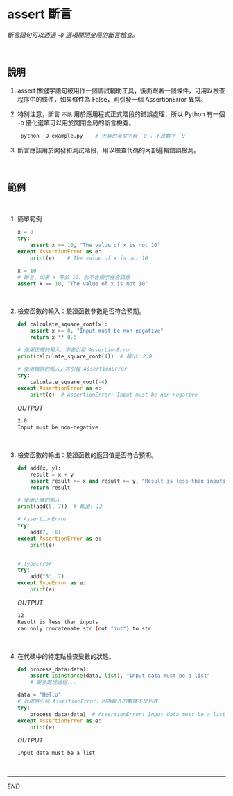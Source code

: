 # assert 斷言

_斷言語句可以透過 `-O` 選項關閉全局的斷言檢查。_



<br>

## 說明

1. assert 關鍵字語句被用作一個調試輔助工具，後面跟著一個條件，可用以檢查程序中的條件，如果條件為 False，則引發一個 AssertionError 異常。

2. 特別注意，斷言 `不該` 用於應用程式正式階段的錯誤處理，所以 Python 有一個 `-O` 優化選項可以用於關閉全局的斷言檢查。
   
   ```python
    python -O example.py    # 大寫的英文字母 `O`，不是數字 `0`
    ```

3. 斷言應該用於開發和測試階段，用以檢查代碼的內部邏輯錯誤檢測。


<br>

## 範例

<br>

1. 簡單範例

    ```python
    x = 8
    try:
        assert x == 10, "The value of x is not 10"
    except AssertionError as e:
        print(e)    # The value of x is not 10
    ```


    ```python
    x = 10
    # 斷言，如果 x 等於 10，則不會顯示任合訊息
    assert x == 10, "The value of x is not 10"
    ```

<br>

2. 檢查函數的輸入：驗證函數參數是否符合預期。


    ```python
    def calculate_square_root(x):
        assert x >= 0, "Input must be non-negative"
        return x ** 0.5

    # 使用正確的輸入，不會引發 AssertionError
    print(calculate_square_root(4))  # 輸出: 2.0

    # 使用錯誤的輸入，將引發 AssertionError
    try:
        calculate_square_root(-4)
    except AssertionError as e:
        print(e)  # AssertionError: Input must be non-negative
    ```
    _OUTPUT_
    ```bash
    2.0
    Input must be non-negative
    ```

<br>

3. 檢查函數的輸出：驗證函數的返回值是否符合預期。


    ```python
    def add(x, y):
        result = x + y
        assert result >= x and result >= y, "Result is less than inputs"
        return result

    # 使用正確的輸入
    print(add(5, 7))  # 輸出: 12

    # AssertionError
    try:
        add(7, -6)
    except AssertionError as e:
        print(e)


    # TypeError
    try: 
        add("5", 7)
    except TypeError as e:
        print(e)
    ```
    _OUTPUT_
    ```bash
    12
    Result is less than inputs
    can only concatenate str (not "int") to str
    ```

<br>

4. 在代碼中的特定點檢查變數的狀態。


    ```python
    def process_data(data):
        assert isinstance(data, list), "Input data must be a list"
        # 更多處理過程...

    data = "Hello"
    # 此處將引發 AssertionError，因為輸入的數據不是列表
    try:
        process_data(data)  # AssertionError: Input data must be a list
    except AssertionError as e:
        print(e)
    ```
    _OUTPUT_
    ```bash
    Input data must be a list
    ```

<br>

---

_END_
